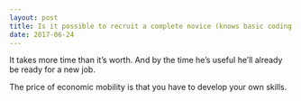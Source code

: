 ```yaml
---
layout: post
title: Is it possible to recruit a complete novice (knows basic coding but no CS degree) for software engineering and make him good? If so, how?
date: 2017-06-24
---
```


<p>It takes more time than it’s worth. And by the time he’s useful he’ll already be ready for a new job.</p><p>The price of economic mobility is that you have to develop your own skills.</p>
